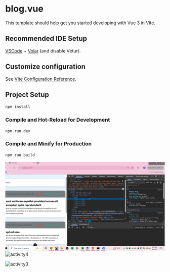 # blog.vue

This template should help get you started developing with Vue 3 in Vite.

## Recommended IDE Setup

[VSCode](https://code.visualstudio.com/) + [Volar](https://marketplace.visualstudio.com/items?itemName=Vue.volar) (and disable Vetur).

## Customize configuration

See [Vite Configuration Reference](https://vite.dev/config/).

## Project Setup

```sh
npm install
```

### Compile and Hot-Reload for Development

```sh
npm run dev
```

### Compile and Minify for Production

```sh
npm run build
```
![alt text](activity3.PNG)
<img width="1342" height="764" alt="activity4" src="https://github.com/user-attachments/assets/c1809e2f-85a1-4de6-8aea-d1b370f89b2e" />

<img width="1362" height="758" alt="activity3" src="https://github.com/user-attachments/assets/31a55b28-2c40-48bf-a5bb-3c64dee7267f" />



